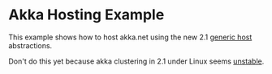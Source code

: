 # Akka Hosting Example

This example shows how to host akka.net using the new 2.1 [generic host](https://docs.microsoft.com/en-us/aspnet/core/fundamentals/host/generic-host?view=aspnetcore-2.1) abstractions.


Don't do this yet because akka clustering in  2.1 under Linux seems [unstable](https://github.com/akkadotnet/akka.net/issues/3506).
